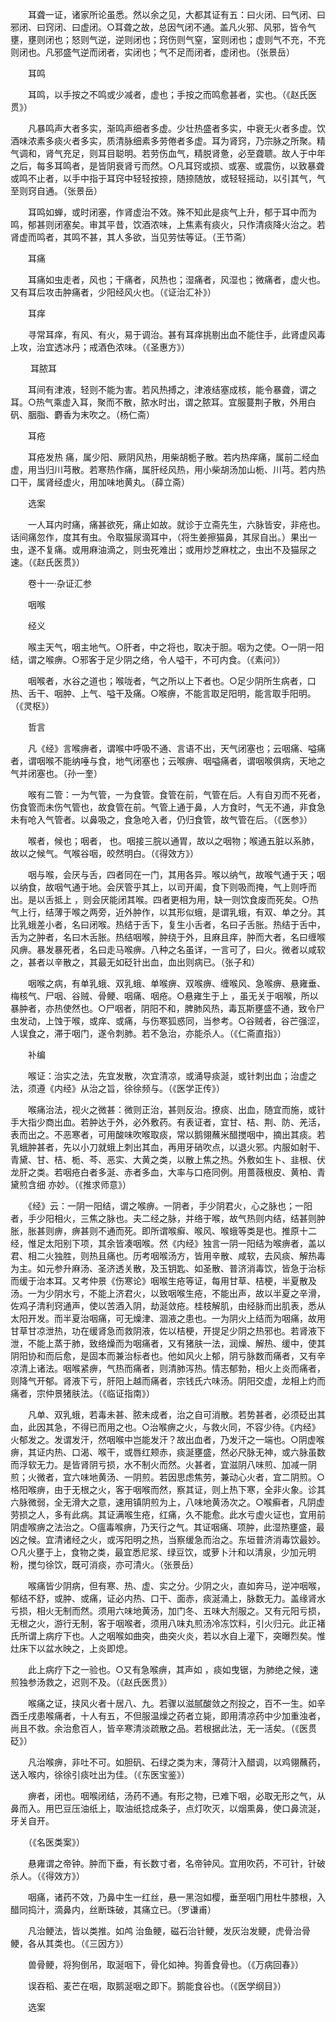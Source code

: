 <!-- { "loadSidebar": true } -->
　　耳聋一证，诸家所论虽悉。然以余之见，大都其证有五：曰火闭、曰气闭、曰邪闭、曰窍闭、曰虚闭。○耳聋之故，总因气闭不通。盖凡火邪、风邪，皆令气壅，壅则闭也；怒则气逆，逆则闭也；窍伤则气窒，室则闭也；虚则气不充，不充则闭也。凡邪盛气逆而闭者，实闭也；气不足而闭者，虚闭也。（张景岳）

　　耳鸣

　　耳鸣，以手按之不鸣或少减者，虚也；手按之而鸣愈甚者，实也。（《赵氏医贯》）

　　凡暴鸣声大者多实，渐鸣声细者多虚。少壮热盛者多实，中衰无火者多虚。饮酒味浓素多痰火者多实，质清脉细素多劳倦者多虚。耳为肾窍，乃宗脉之所聚。精气调和，肾气充足，则耳目聪明。若劳伤血气，精脱肾惫，必至聋聩。故人于中年之后，每多耳鸣者，是皆阴衰肾亏而然。○凡耳窍或损、或塞、或震伤，以致暴聋或鸣不止者，以手中指于耳窍中轻轻按捺，随捺随放，或轻轻摇动，以引其气，气至则窍自通。（张景岳）

　　耳鸣如蝉，或时闭塞，作肾虚治不效。殊不知此是痰气上升，郁于耳中而为鸣，郁甚则闭塞矣。审其平昔，饮酒浓味，上焦素有痰火，只作清痰降火治之。若肾虚而鸣者，其鸣不甚，其人多欲，当见劳怯等证。（王节斋）

　　耳痛

　　耳痛如虫走者，风也；干痛者，风热也；湿痛者，风湿也；微痛者，虚火也。又有耳后攻击肿痛者，少阳经风火也。（《证治汇补》）

　　耳痒

　　寻常耳痒，有风、有火，易于调治。甚有耳痒挑剔出血不能住手，此肾虚风毒上攻，治宜透冰丹；戒酒色浓味。（《圣惠方》）

　　 耳脓耳

　　耳间有津液，轻则不能为害。若风热搏之，津液结塞成核，能令暴聋，谓之 耳。○热气乘虚入耳，聚而不散，脓水时出，谓之脓耳。宜服蔓荆子散，外用白矾、胭脂、麝香为末吹之。（杨仁斋）

　　耳疮

　　耳疮发热 痛，属少阳、厥阴风热，用柴胡栀子散。若内热痒痛，属前二经血虚，用当归川芎散。若寒热作痛，属肝经风热，用小柴胡汤加山栀、川芎。若内热口干，属肾经虚火，用加味地黄丸。（薛立斋）

　　选案

　　一人耳内时痛，痛甚欲死，痛止如故。就诊于立斋先生，六脉皆安，非疮也。话间痛忽作，度其有虫。令取猫尿滴耳中，（将生姜擦猫鼻，其尿自出。）果出一虫，遂不复痛。或用麻油滴之，则虫死难出；或用炒芝麻枕之，虫出不及猫尿之速。（《赵氏医贯》）

　　卷十一·杂证汇参

　　咽喉

　　经义

　　喉主天气，咽主地气。○肝者，中之将也，取决于胆。咽为之使。○一阴一阳结，谓之喉痹。○邪客于足少阴之络，令人嗌干，不可内食。（《素问》）

　　咽喉者，水谷之道也；喉咙者，气之所以上下者也。○足少阴所生病者，口热、舌干、咽肿、上气、嗌干及痛。○喉痹，不能言取足阳明，能言取手阳明。（《灵枢》）

　　哲言

　　凡《经》言喉痹者，谓喉中呼吸不通、言语不出，天气闭塞也；云咽痛、嗌痛者，谓咽喉不能纳唾与食，地气闭塞也；云喉痹、咽嗌痛者，谓咽喉俱病，天地之气并闭塞也。（孙一奎）

　　喉有二管：一为气管，一为食管。食管在前，气管在后。人有自刃而不死者，伤食管而未伤气管也，故食管在前。气管上通于鼻，人方食时，气无不通，非食急未有呛入气管者。以鼻吸之，食急呛入者，仍归食管，故气管在后。（《医参》）

　　喉者，候也；咽者， 也。咽接三脘以通胃，故以之咽物；喉通五脏以系肺，故以之候气。气喉谷咽，皎然明白。（《得效方》）

　　咽与喉，会厌与舌，四者同在一门，其用各异。喉以纳气，故喉气通于天；咽以纳食，故咽气通于地。会厌管乎其上，以司开阖，食下则吸而掩，气上则呼而出。是以舌抵上 ，则会厌能闭其喉。四者更相为用，缺一则饮食废而死矣。○热气上行，结薄于喉之两旁，近外肿作，以其形似蛾，是谓乳蛾，有双、单之分。其比乳蛾差小者，名曰闭喉。热结于舌下，复生小舌者，名曰子舌胀。热结于舌中，舌为之肿者，名曰木舌胀。热结咽喉，肿绕于外，且麻且痒，肿而大者，名曰缠喉风痹。暴发暴死者，名曰走马喉痹。八种之名虽详，一言可了，曰火。微者以咸软之，甚者以辛散之，其最无如砭针出血，血出则病已。（张子和）

　　咽喉之病，有单乳蛾、双乳蛾、单喉痹、双喉痹、缠喉风、急喉痹、悬雍垂、梅核气、尸咽、谷贼、骨鲠、咽痛、咽疮。○悬雍生于上 ，虽无关于咽喉，所以暴肿者，亦热使然也。○尸咽者，阴阳不和，脾肺风热，毒瓦斯壅盛不通，致令尸虫发动，上蚀于喉，或痒、或痛，与伤寒狐惑同，当参考。○谷贼者，谷芒强涩，人误食之，滞于咽门，遂令刺肺。若不急治，亦能杀人。（《仁斋直指》）

　　补编

　　喉证：治实之法，先宜发散，次宜清凉，或涌导痰涎，或针刺出血；治虚之法，须遵《内经》从治之旨，徐徐频与。（《医学正传》）

　　喉痛治法，视火之微甚：微则正治，甚则反治。撩痰、出血，随宜而施，或针手大指少商出血。若肿达于外，必外敷药。有表证者，宜甘、桔、荆、防、羌活，表而出之。不恶寒者，可用酸味吹喉取痰，常以鹅翎蘸米醋搅咽中，摘出其痰。若乳蛾肿甚者，先以小刀就蛾上刺出其血，再用牙硝吹点，以退火邪。内服如射干、青黛、甘、桔、栀、芩、恶实、大黄之类，以散上焦之热。外敷如生卜、韭根、伏龙肝之类。若咽疮白者多涎、赤者多血，大率与口疮同例。用蔷薇根皮、黄柏、青黛煎含细 亦妙。（《推求师意》）

　　《经》云：一阴一阳结，谓之喉痹。一阴者，手少阴君火，心之脉也；一阳者，手少阳相火，三焦之脉也。夫二经之脉，并络于喉，故气热则内结，结甚则肿胀，胀甚则痹，痹甚则不通而死。即所谓喉癣、喉风、喉蛾等类是也。推原十二经，惟足太阳别下项，其余皆凑咽喉。然《内经》独言一阴一阳结为喉痹者，盖以君、相二火独胜，则热且痛也。历考咽喉汤方，皆用辛散、咸软，去风痰、解热毒为主。如元参升麻汤、圣济透关散，及玉钥匙、如圣散、普济消毒饮，皆急于治标而缓于治本耳。又考仲景《伤寒论》咽喉生疮等证，每用甘草、桔梗，半夏散及汤。一为少阴水亏，不能上济君火，以致咽喉生疮，不能出声，故以半夏之辛滑，佐鸡子清利窍通声，使以苦酒入阴，劫涎敛疮。桂枝解肌，由经脉而出肌表，悉从太阳开发。而半夏治咽痛，可无燥津、涸液之患也。一为阴火上结而为咽痛，故用甘草甘凉泄热，功在缓肾急而救阴液，佐以桔梗，开提足少阴之热邪也。若肾液下泄，不能上蒸于肺，致络燥而为咽痛者，又有猪肤一法，润燥、解热、缓中，使其阴阳协和而后愈，是固本而兼治标者也。他如风火上郁，阴亏脉数而痛者，又有辛凉清上诸法。咽喉紧痹，气热而痛者，则清肺泻热。情志郁勃，相火上炎而痛者，则降气开郁。肾液下亏，肝阳上越而痛者，宗钱氏六味汤。阴阳交虚，龙相上灼而痛者，宗仲景猪肤法。（《临证指南》）

　　凡单、双乳蛾，若毒未甚、脓未成者，治之自可消散。若势甚者，必须砭出其血，此因其急，不得已而用之也。○治喉痹之火，与救火同，不容少待。《内经》火郁发之。发谓发汗，然咽喉中岂能发汗？故出血者，乃发汗之一端也。○阴虚喉痹，其证内热、口渴、喉干，或唇红颊赤，痰涎壅盛，然必尺脉无神，或六脉虽数而浮软无力。是皆肾阴亏损，水不制火而然。火甚者，宜滋阴八味煎、加减一阴煎；火微者，宜六味地黄汤、一阴煎。若因思虑焦劳，兼动心火者，宜二阴煎。○格阳喉痹，由于无根之火，客于咽喉而然，察其证，则上热下寒，全非火象。诊其六脉微弱，全无滑大之意，速用镇阴煎为上，八味地黄汤次之。○喉癣者，凡阴虚劳损之人，多有此病。其证满喉生疮，红痛，久不能愈。此水亏虚火证也，宜用前阴虚喉痹之法治之。○瘟毒喉痹，乃天行之气。其证咽痛、项肿，此湿热壅盛，最凶之候。宜清诸经之火，或泻阳明之热，当察缓急而治之。东垣普济消毒饮最妙。○凡火壅于上，食物之类，最宜悉尼浆、绿豆饮，或萝卜汁和以清泉，少加元明粉，搅匀徐饮，既可消痰，亦可清火。（张景岳）

　　喉痛皆少阴病，但有寒、热、虚、实之分。少阴之火，直如奔马，逆冲咽喉，郁结不舒，或肿、或痛，证必内热、口干、面赤，痰涎涌上，脉数无力。盖缘肾水亏损，相火无制而然。须用六味地黄汤，加门冬、五味大剂服之。又有元阳亏损，无根之火，游行无制，客于咽喉者，须用八味丸煎汤冷冻饮料，引火归元。此正褚氏所谓上病疗下也。人之咽喉如曲突，曲突火炎，若以水自上灌下，突曝烈矣。惟灶床下以盆水映之，上炎即熄。

　　此上病疗下之一验也。○又有急喉痹，其声如 ，痰如曳锯，为肺绝之候，速煎独参汤救之，迟则不及。（《赵氏医贯》）

　　喉痛之证，挟风火者十居八、九。若骤以滋腻酸敛之剂投之，百不一生。如辛酉壬戌患喉痛者，十人有五，不但服温燥之药者立毙，即用清凉药中少加重浊者，尚且不救。余治愈百人，皆辛寒清淡疏散之品。若根据此法，无一活矣。（《医贯砭》）

　　凡治喉痹，非吐不可。如胆矾、石绿之类为末，薄荷汁入醋调，以鸡翎蘸药，送入喉内，徐徐引痰吐出为佳。（《东医宝鉴》）

　　痹者，闭也。咽喉闭结，汤药不通。有形之物，已难下咽，必取无形之气，从鼻而入。用巴豆压油纸上，取油纸捻成条子，点灯吹灭，以烟熏鼻，使口鼻流涎，牙关自开。

　　（《名医类案》）

　　悬雍谓之帝钟。肿而下垂，有长数寸者，名帝钟风。宜用吹药，不可针，针破杀人。（《得效方》）

　　咽痛，诸药不效，乃鼻中生一红丝，悬一黑泡如樱，垂至咽门用杜牛膝根，入醋同捣汁，滴鼻内，丝断珠破，其痛立已。（罗谦甫）

　　凡治鲠法，皆以类推。如鸬 治鱼鲠，磁石治针鲠，发灰治发鲠，虎骨治骨鲠，各从其类也。（《三因方》）

　　兽骨鲠，将狗倒吊，取涎咽下，骨化如神。狗善食骨也。（《万病回春》）

　　误吞稻、麦芒在咽，取鹅涎咽之即下。鹅能食谷也。（《医学纲目》）

　　选案

